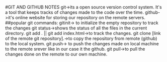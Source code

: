 #GIT AND GITHUB NOTES
git->its a open  source version control system.
It's a tool that keeps tracks of changes made to the code over the time.
github->it's online  website for storing our repository on the remote servers.
##popular git commands:
gitinit-> to initialize the empty repository to track the changes
git status->shows the status of all the files in the current directory.
git add . || git add index.html->to track the changes.
git clone [link of the remote git repository].->to copy the repository from remote (github) to the local system.
git push-> to push the changes made on local machine to the remote srever like in our case it the github.
git pull->to pull the changes done on the remote to our own machine.







